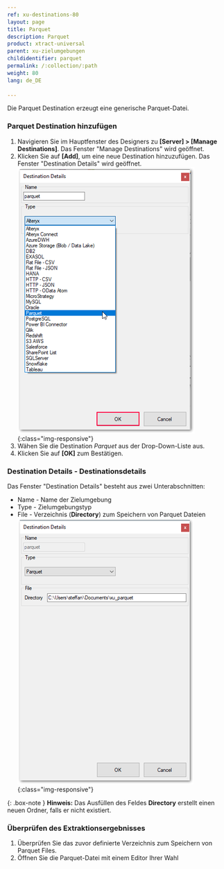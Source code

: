 ```yaml
---
ref: xu-destinations-80
layout: page
title: Parquet
description: Parquet
product: xtract-universal
parent: xu-zielumgebungen
childidentifier: parquet
permalink: /:collection/:path
weight: 80
lang: de_DE

---
```

Die Parquet Destination erzeugt eine generische Parquet-Datei.

### Parquet Destination hinzufügen
1. Navigieren Sie im Hauptfenster des Designers zu **[Server] > [Manage Destinations]**. Das Fenster "Manage Destinations" wird geöffnet.
2. Klicken Sie auf **[Add]**, um eine neue Destination hinzuzufügen. Das Fenster "Destination Details" wird geöffnet.
![XU_flatfile_Parquet_Destination](/img/content/xu/parquet/parquet_manage_destination.png){:class="img-responsive"}
3. Wähen Sie die Destination *Parquet* aus der Drop-Down-Liste aus.
4. Klicken Sie auf **[OK]** zum Bestätigen.
 
### Destination Details - Destinationsdetails
Das Fenster "Destination Details" besteht aus zwei Unterabschnitten:
- Name - Name der Zielumgebung
- Type - Zielumgebungstyp
- File - Verzeichnis (**Directory**) zum Speichern von Parquet Dateien
![JSON-Parquet-Destination-Details](/img/content/xu/parquet/parquet_destination_details.png){:class="img-responsive"}

{: .box-note }
**Hinweis:** Das Ausfüllen des Feldes **Directory** erstellt einen neuen Ordner, falls er nicht existiert. 

### Überprüfen des Extraktionsergebnisses 

1. Überprüfen Sie das zuvor definierte Verzeichnis zum Speichern von Parquet Files.
2. Öffnen Sie die Parquet-Datei mit einem Editor Ihrer Wahl

